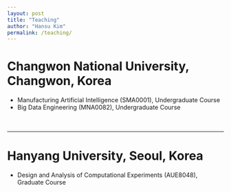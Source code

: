 ```yaml
---
layout: post
title: "Teaching"
author: "Hansu Kim"
permalink: /teaching/
---
```


# Changwon National University, Changwon, Korea
* Manufacturing Artificial Intelligence (SMA0001), Undergraduate Course   
* Big Data Engineering (MNA0082), Undergraduate Course   
<br/><br/>   
   
***   
   
# Hanyang University, Seoul, Korea
* Design and Analysis of Computational Experiments (AUE8048), Graduate Course   
